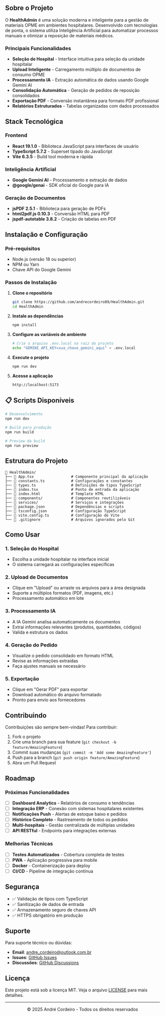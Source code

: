 ## Sobre o Projeto

O **HealthAdmin** é uma solução moderna e inteligente para a gestão de materiais OPME em ambientes hospitalares. Desenvolvido com tecnologias de ponta, o sistema utiliza Inteligência Artificial para automatizar processos manuais e otimizar a reposição de materiais médicos.

### Principais Funcionalidades

- **Seleção de Hospital** - Interface intuitiva para seleção da unidade hospitalar
- **Upload Inteligente** - Carregamento múltiplo de documentos de consumo OPME
- **Processamento IA** - Extração automática de dados usando Google Gemini AI
- **Consolidação Automática** - Geração de pedidos de reposição consolidados
- **Exportação PDF** - Conversão instantânea para formato PDF profissional
- **Relatórios Estruturados** - Tabelas organizadas com dados processados

## Stack Tecnológica

### Frontend
- **React 19.1.0** - Biblioteca JavaScript para interfaces de usuário
- **TypeScript 5.7.2** - Superset tipado do JavaScript
- **Vite 6.3.5** - Build tool moderna e rápida

### Inteligência Artificial
- **Google Gemini AI** - Processamento e extração de dados
- **@google/genai** - SDK oficial do Google para IA

### Geração de Documentos
- **jsPDF 2.5.1** - Biblioteca para geração de PDFs
- **html2pdf.js 0.10.3** - Conversão HTML para PDF
- **jspdf-autotable 3.8.2** - Criação de tabelas em PDF

## Instalação e Configuração

### Pré-requisitos
- Node.js (versão 18 ou superior)
- NPM ou Yarn
- Chave API do Google Gemini

### Passos de Instalação

1. **Clone o repositório**
   ```bash
   git clone https://github.com/andrecordeiro89/HealthAdmin.git
   cd HealthAdmin
   ```

2. **Instale as dependências**
   ```bash
   npm install
   ```

3. **Configure as variáveis de ambiente**
   ```bash
   # Crie o arquivo .env.local na raiz do projeto
   echo "GEMINI_API_KEY=sua_chave_gemini_aqui" > .env.local
   ```

4. **Execute o projeto**
   ```bash
   npm run dev
   ```

5. **Acesse a aplicação**
   ```
   http://localhost:5173
   ```

## 📋 Scripts Disponíveis

```bash
# Desenvolvimento
npm run dev

# Build para produção
npm run build

# Preview da build
npm run preview
```

## Estrutura do Projeto

```
📁 HealthAdmin/
├── 📄 App.tsx                 # Componente principal da aplicação
├── 📄 constants.ts            # Configurações e constantes
├── 📄 types.ts                # Definições de tipos TypeScript
├── 📄 index.tsx               # Ponto de entrada da aplicação
├── 📄 index.html              # Template HTML
├── 📁 components/             # Componentes reutilizáveis
├── 📁 services/               # Serviços e integrações
├── 📄 package.json            # Dependências e scripts
├── 📄 tsconfig.json           # Configuração TypeScript
├── 📄 vite.config.ts          # Configuração do Vite
└── 📄 .gitignore              # Arquivos ignorados pelo Git
```

## Como Usar

### 1. Seleção do Hospital
- Escolha a unidade hospitalar na interface inicial
- O sistema carregará as configurações específicas

### 2. Upload de Documentos
- Clique em "Upload" ou arraste os arquivos para a área designada
- Suporte a múltiplos formatos (PDF, imagens, etc.)
- Processamento automático em lote

### 3. Processamento IA
- A IA Gemini analisa automaticamente os documentos
- Extrai informações relevantes (produtos, quantidades, códigos)
- Valida e estrutura os dados

### 4. Geração do Pedido
- Visualize o pedido consolidado em formato HTML
- Revise as informações extraídas
- Faça ajustes manuais se necessário

### 5. Exportação
- Clique em "Gerar PDF" para exportar
- Download automático do arquivo formatado
- Pronto para envio aos fornecedores

## Contribuindo

Contribuições são sempre bem-vindas! Para contribuir:

1. Fork o projeto
2. Crie uma branch para sua feature (`git checkout -b feature/AmazingFeature`)
3. Commit suas mudanças (`git commit -m 'Add some AmazingFeature'`)
4. Push para a branch (`git push origin feature/AmazingFeature`)
5. Abra um Pull Request

## Roadmap

### Próximas Funcionalidades
- [ ] **Dashboard Analytics** - Relatórios de consumo e tendências
- [ ] **Integração ERP** - Conexão com sistemas hospitalares existentes
- [ ] **Notificações Push** - Alertas de estoque baixo e pedidos
- [ ] **Histórico Completo** - Rastreamento de todos os pedidos
- [ ] **Multi-hospitais** - Gestão centralizada de múltiplas unidades
- [ ] **API RESTful** - Endpoints para integrações externas

### Melhorias Técnicas
- [ ] **Testes Automatizados** - Cobertura completa de testes
- [ ] **PWA** - Aplicação progressiva para mobile
- [ ] **Docker** - Containerização para deploy
- [ ] **CI/CD** - Pipeline de integração contínua

## Segurança

- ✅ Validação de tipos com TypeScript
- ✅ Sanitização de dados de entrada
- ✅ Armazenamento seguro de chaves API
- ✅ HTTPS obrigatório em produção

## Suporte

Para suporte técnico ou dúvidas:

- **Email**: [andre_cordeiro@outlook.com.br](mailto:andre_cordeiro@outlook.com.br)
- **Issues**: [GitHub Issues](https://github.com/andrecordeiro89/HealthAdmin/issues)
- **Discussões**: [GitHub Discussions](https://github.com/andrecordeiro89/HealthAdmin/discussions)

## Licença

Este projeto está sob a licença MIT. Veja o arquivo [LICENSE](LICENSE) para mais detalhes.

---

<div align="center">
     <p>© 2025 André Cordeiro - Todos os direitos reservados</p>
</div> 
